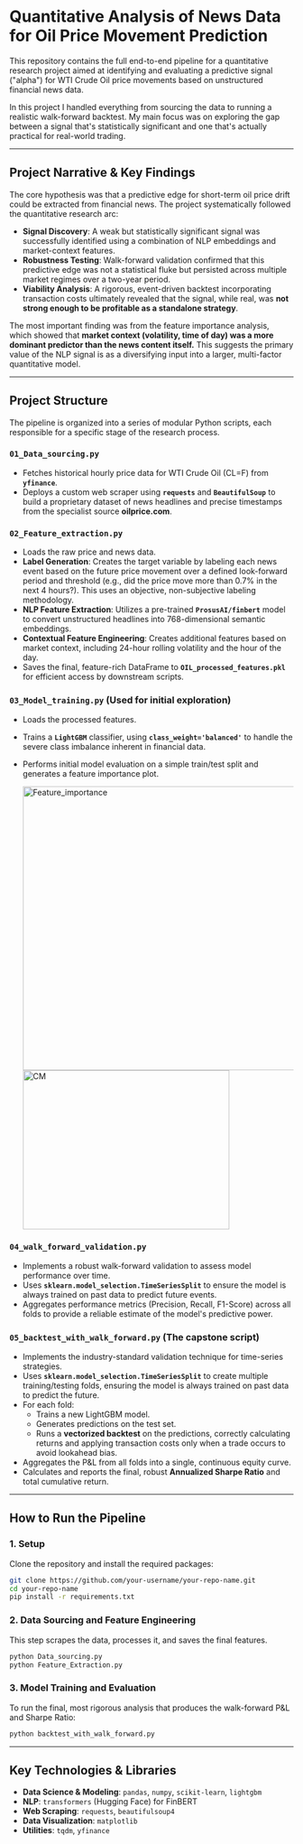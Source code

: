 # Quantitative Analysis of News Data for Oil Price Movement Prediction

This repository contains the full end-to-end pipeline for a quantitative research project aimed at identifying and evaluating a predictive signal ("alpha") for WTI Crude Oil price movements based on unstructured financial news data.

In this project I handled everything from sourcing the data to running a realistic walk-forward backtest. My main focus was on exploring the gap between a signal that's statistically significant and one that's actually practical for real-world trading.

-----

## Project Narrative & Key Findings

The core hypothesis was that a predictive edge for short-term oil price drift could be extracted from financial news. The project systematically followed the quantitative research arc:

  * **Signal Discovery**: A weak but statistically significant signal was successfully identified using a combination of NLP embeddings and market-context features.
  * **Robustness Testing**: Walk-forward validation confirmed that this predictive edge was not a statistical fluke but persisted across multiple market regimes over a two-year period.
  * **Viability Analysis**: A rigorous, event-driven backtest incorporating transaction costs ultimately revealed that the signal, while real, was **not strong enough to be profitable as a standalone strategy**.

The most important finding was from the feature importance analysis, which showed that **market context (volatility, time of day) was a more dominant predictor than the news content itself.** This suggests the primary value of the NLP signal is as a diversifying input into a larger, multi-factor quantitative model.

-----

## Project Structure

The pipeline is organized into a series of modular Python scripts, each responsible for a specific stage of the research process.

### **`01_Data_sourcing.py`**

  * Fetches historical hourly price data for WTI Crude Oil (CL=F) from **`yfinance`**.
  * Deploys a custom web scraper using **`requests`** and **`BeautifulSoup`** to build a proprietary dataset of news headlines and precise timestamps from the specialist source **oilprice.com**.

### **`02_Feature_extraction.py`**

  * Loads the raw price and news data.
  * **Label Generation**: Creates the target variable by labeling each news event based on the future price movement over a defined look-forward period and threshold (e.g., did the price move more than 0.7% in the next 4 hours?). This uses an objective, non-subjective labeling methodology.
  * **NLP Feature Extraction**: Utilizes a pre-trained **`ProsusAI/finbert`** model to convert unstructured headlines into 768-dimensional semantic embeddings.
  * **Contextual Feature Engineering**: Creates additional features based on market context, including 24-hour rolling volatility and the hour of the day.
  * Saves the final, feature-rich DataFrame to **`OIL_processed_features.pkl`** for efficient access by downstream scripts.

### **`03_Model_training.py`** (Used for initial exploration)

  * Loads the processed features.
  * Trains a **`LightGBM`** classifier, using **`class_weight='balanced'`** to handle the severe class imbalance inherent in financial data.
  * Performs initial model evaluation on a simple train/test split and generates a feature importance plot.

    <img width="654" height="503" alt="Feature_importance" src="https://github.com/user-attachments/assets/35ea1654-d496-432a-b96e-112d2a4bb8da" />
    <img width="366" height="282" alt="CM" src="https://github.com/user-attachments/assets/bd8c0bcf-b13c-431b-af45-239b8bede549" />



### **`04_walk_forward_validation.py`**

  * Implements a robust walk-forward validation to assess model performance over time.
  * Uses **`sklearn.model_selection.TimeSeriesSplit`** to ensure the model is always trained on past data to predict future events.
  * Aggregates performance metrics (Precision, Recall, F1-Score) across all folds to provide a reliable estimate of the model's predictive power.

### **`05_backtest_with_walk_forward.py`** (The capstone script)

  * Implements the industry-standard validation technique for time-series strategies.
  * Uses **`sklearn.model_selection.TimeSeriesSplit`** to create multiple training/testing folds, ensuring the model is always trained on past data to predict the future.
  * For each fold:
      * Trains a new LightGBM model.
      * Generates predictions on the test set.
      * Runs a **vectorized backtest** on the predictions, correctly calculating returns and applying transaction costs only when a trade occurs to avoid lookahead bias.
  * Aggregates the P\&L from all folds into a single, continuous equity curve.
  * Calculates and reports the final, robust **Annualized Sharpe Ratio** and total cumulative return.

-----

## How to Run the Pipeline

### 1\. Setup

Clone the repository and install the required packages:

```bash
git clone https://github.com/your-username/your-repo-name.git
cd your-repo-name
pip install -r requirements.txt
```

### 2\. Data Sourcing and Feature Engineering

This step scrapes the data, processes it, and saves the final features.

```bash
python Data_sourcing.py
python Feature_Extraction.py
```

### 3\. Model Training and Evaluation

To run the final, most rigorous analysis that produces the walk-forward P\&L and Sharpe Ratio:

```bash
python backtest_with_walk_forward.py
```

-----

## Key Technologies & Libraries

  * **Data Science & Modeling**: `pandas`, `numpy`, `scikit-learn`, `lightgbm`
  * **NLP**: `transformers` (Hugging Face) for FinBERT
  * **Web Scraping**: `requests`, `beautifulsoup4`
  * **Data Visualization**: `matplotlib`
  * **Utilities**: `tqdm`, `yfinance`
